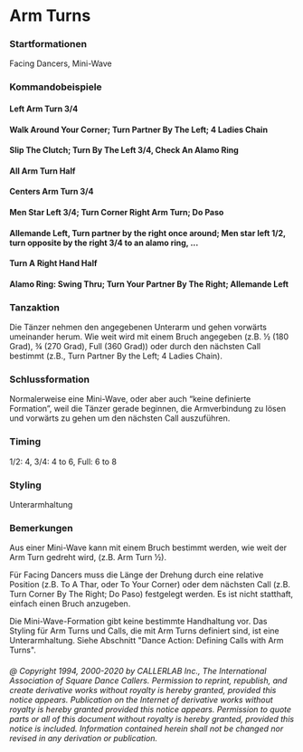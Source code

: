 
# Arm Turns

### Startformationen

Facing Dancers, Mini-Wave

### Kommandobeispiele

#### Left Arm Turn 3/4
#### Walk Around Your Corner; Turn Partner By The Left; 4 Ladies Chain
#### Slip The Clutch; Turn By The Left 3/4, Check An Alamo Ring
#### All Arm Turn Half
#### Centers Arm Turn 3/4
#### Men Star Left 3/4; Turn Corner Right Arm Turn; Do Paso
#### Allemande Left, Turn partner by the right once around; Men star left 1/2, turn opposite by the right 3/4 to an alamo ring, ...
#### Turn A Right Hand Half
#### Alamo Ring: Swing Thru; Turn Your Partner By The Right; Allemande Left

### Tanzaktion
Die Tänzer nehmen den angegebenen Unterarm und gehen vorwärts umeinander herum. 
Wie weit wird mit einem Bruch angegeben (z.B. ½ (180 Grad), ¾ (270 Grad), 
Full (360 Grad)) oder durch den nächsten Call bestimmt 
(z.B., Turn Partner By the Left; 4 Ladies Chain).

### Schlussformation
 
Normalerweise eine Mini-Wave, oder aber auch “keine definierte Formation”,
weil die Tänzer gerade beginnen, die Armverbindung zu lösen und vorwärts
zu gehen um den nächsten Call auszuführen.

### Timing

1/2: 4, 3/4: 4 to 6, Full: 6 to 8

### Styling

Unterarmhaltung

### Bemerkungen

Aus einer Mini-Wave kann mit einem Bruch bestimmt werden, 
wie weit der Arm Turn gedreht wird, (z.B. Arm Turn ½).

Für Facing Dancers muss die Länge der Drehung durch eine relative 
Position (z.B. To A Thar, oder To Your Corner) oder dem nächsten Call 
(z.B. Turn Corner By The Right; Do Paso) 
festgelegt werden. Es ist nicht statthaft, einfach einen Bruch anzugeben.

Die Mini-Wave-Formation gibt keine bestimmte Handhaltung vor. 
Das Styling für Arm Turns und Calls, die mit Arm Turns definiert sind,
ist eine Unterarmhaltung. Siehe Abschnitt "Dance Action: Defining Calls with Arm Turns".

###### @ Copyright 1994, 2000-2020 by CALLERLAB Inc., The International Association of Square Dance Callers. Permission to reprint, republish, and create derivative works without royalty is hereby granted, provided this notice appears. Publication on the Internet of derivative works without royalty is hereby granted provided this notice appears. Permission to quote parts or all of this document without royalty is hereby granted, provided this notice is included. Information contained herein shall not be changed nor revised in any derivation or publication.
